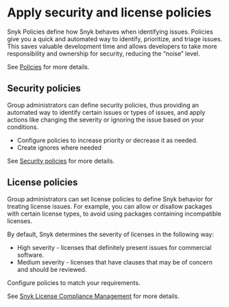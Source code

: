 # Apply security and license policies

Snyk Policies define how Snyk behaves when identifying issues. Policies give you a quick and automated way to identify, prioritize, and triage issues. This saves valuable development time and allows developers to take more responsibility and ownership for security, reducing the “noise” level.

See [Policies](../../../scan-with-snyk/policies/) for more details.

## Security policies

Group administrators can define security policies, thus providing an automated way to identify certain issues or types of issues, and apply actions like changing the severity or ignoring the issue based on your conditions.&#x20;

* Configure policies to increase priority or decrease it as needed.&#x20;
* Create ignores where needed

See [Security policies](../../../scan-with-snyk/policies/security-policies/) for more details.

## License policies

Group administrators can set license policies to define Snyk behavior for treating license issues. For example, you can allow or disallow packages with certain license types, to avoid using packages containing incompatible licenses.

By default, Snyk determines the severity of licenses in the following way:

* High severity - licenses that definitely present issues for commercial software.
* Medium severity - licenses that have clauses that may be of concern and should be reviewed.

Configure policies to match your requirements.

See [Snyk License Compliance Management](../../../scan-using-snyk/snyk-open-source/scan-open-source-libraries-and-licenses/snyk-license-compliance-management.md) for more details.







